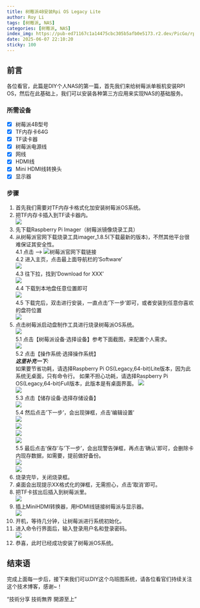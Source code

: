 ```yaml
---
title: 树莓派4B安装Rpi OS Legacy Lite  
author: Roy Li  
tags: [树莓派, NAS]  
categories: [树莓派, NAS]  
index_img: https://pub-ed71167c1a14475cbc305b5afb0e5173.r2.dev/PicGo/rpi_tool_v1.9.0.jpg  
date: 2025-06-07 22:10:20  
sticky: 100  
---
```


## 前言
各位看官，此篇是DIY个人NAS的第一篇，首先我们来给树莓派单板机安装RPI OS，然后在此基础上，我们可以安装各种第三方应用来实现NAS的基础服务。  

### 所需设备  
- [x] 树莓派4B型号  
- [x] TF内存卡64G  
- [x] TF读卡器  
- [x] 树莓派电源线  
- [x] 网线  
- [x] HDMI线  
- [x] Mini HDMI线转换头  
- [x] 显示器  

### 步骤
1. 首先我们需要对TF内存卡格式化加安装树莓派OS系统。
2. 把TF内存卡插入到TF读卡器内。  
    ![](https://pub-ed71167c1a14475cbc305b5afb0e5173.r2.dev/PicGo/TF_reader.png)  
3. 先下载Raspberry Pi Imager（树莓派镜像烧录工具）  
4. 从树莓派官网下载烧录工具imager_1.8.5(下载最新的版本)，不然其他平台很难保证其安全性。  
    4.1 点击 –> ![树莓派官网下载链接](https://www.raspberrypi.com/software/)  
    4.2 进入主页，点击最上面导航栏的’Software’  
        ![](https://pub-ed71167c1a14475cbc305b5afb0e5173.r2.dev/PicGo/rpi_offical_0.jpg)  
    4.3 往下拉，找到’Download for XXX’  
        ![](https://pub-ed71167c1a14475cbc305b5afb0e5173.r2.dev/PicGo/rpi_offical_1.jpg)  
    4.4 下载到本地盘任意位置即可  
        ![](https://pub-ed71167c1a14475cbc305b5afb0e5173.r2.dev/PicGo/imager_1.8.5.jpg)  
    4.5 下载完后，双击进行安装，一直点击’下一步’即可，或者安装到任意你喜欢的盘符位置  
        ![](https://pub-ed71167c1a14475cbc305b5afb0e5173.r2.dev/PicGo/imager_0.jpg)  
5. 点击树莓派启动盘制作工具进行烧录树莓派OS系统。  
    ![](https://pub-ed71167c1a14475cbc305b5afb0e5173.r2.dev/PicGo/rpi_tool_v1.9.0.jpg)  
    5.1 点击【树莓派设备·选择设备】参考下面截图，来配置个人需求。  
        ![](https://pub-ed71167c1a14475cbc305b5afb0e5173.r2.dev/PicGo/rpi_tool_select_device.jpg)  
    5.2 点击【操作系统·选择操作系统】  
        ***这里补充一下:***  
        如果要节省功耗，请选择Raspberry Pi OS(Legacy,64-bit)Lite版本，因为此系统无桌面，只有命令行。
        如果不担心功耗，请选择Raspberry Pi OS(Legacy,64-bit)Full版本，此版本是有桌面界面。
        ![](https://pub-ed71167c1a14475cbc305b5afb0e5173.r2.dev/PicGo/rpi_tool_select_OS_0.jpg)  
        ![](https://pub-ed71167c1a14475cbc305b5afb0e5173.r2.dev/PicGo/rpi_tool_select_OS_1.jpg)  
    5.3 点击【储存设备·选择存储设备】  
        ![](https://pub-ed71167c1a14475cbc305b5afb0e5173.r2.dev/PicGo/rpi_tool_select_TF_card.jpg)  
    5.4 然后点击’下一步’，会出现弹框，点击’编辑设置’  
        ![](https://pub-ed71167c1a14475cbc305b5afb0e5173.r2.dev/PicGo/rpi_tool_config_0.jpg)  
        ![](https://pub-ed71167c1a14475cbc305b5afb0e5173.r2.dev/PicGo/rpi_tool_config_1.jpg)  
        ![](https://pub-ed71167c1a14475cbc305b5afb0e5173.r2.dev/PicGo/rpi_tool_config_2.jpg)  
        ![](https://pub-ed71167c1a14475cbc305b5afb0e5173.r2.dev/PicGo/rpi_tool_config_3.jpg)  
    5.5 最后点击’保存’与’下一步’，会出现警告弹框，再点击’确认’即可，会删除卡内现存数据，如需要，提前做好备份。  
        ![](https://pub-ed71167c1a14475cbc305b5afb0e5173.r2.dev/PicGo/rpi_tool_warning_msg.jpg)  
        ![](https://pub-ed71167c1a14475cbc305b5afb0e5173.r2.dev/PicGo/rpi_tool_writing_in.jpg)  
6. 烧录完毕，关闭烧录框。  
7. 桌面会出现提示XX格式化的弹框，无需担心，点击’取消’即可。  
8. 把TF卡拔出后插入到树莓派里。  
    ![](https://pub-ed71167c1a14475cbc305b5afb0e5173.r2.dev/PicGo/RPI4B.png)  
9. 插上MiniHDMI转换器，用HDMI线链接树莓派与显示器。  
    ![](https://pub-ed71167c1a14475cbc305b5afb0e5173.r2.dev/PicGo/Mini_HDMI.png)  
10. 开机，等待几分钟，让树莓派进行系统初始化。  
11. 进入命令行界面后，输入登录用户名和登录密码。  
    ![](https://pub-ed71167c1a14475cbc305b5afb0e5173.r2.dev/PicGo/Login_page.jpg)  
12. 恭喜，此时已经成功安装了树莓派OS系统。  


## 结束语  
完成上面每一步后，接下来我们可以DIY这个乌班图系统，请各位看官们持续关注这个技术博客，感谢~！

“技術分享 技術無界 開源至上”
